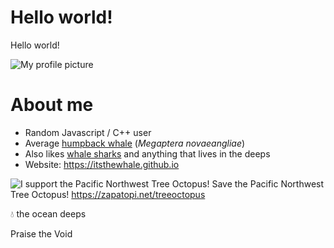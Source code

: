 # Hello world!
Hello world!

![My profile picture](https://itsthewhale.github.io/img/favicon.png)

# About me
- Random Javascript / C++ user  
- Average [humpback whale](https://en.wikipedia.org/wiki/Humpback_whale "Wikipedia") (*Megaptera novaeangliae*)  
- Also likes [whale sharks](https://en.wikipedia.org/wiki/Whale_shark "Wikipedia") and anything that lives in the deeps
- Website: <https://itsthewhale.github.io>  

![I support the Pacific Northwest Tree Octopus!](https://itsthewhale.github.io/img/treeoctopusbadge.png)
Save the Pacific Northwest Tree Octopus! <https://zapatopi.net/treeoctopus>

💧 the ocean deeps

Praise the Void  
